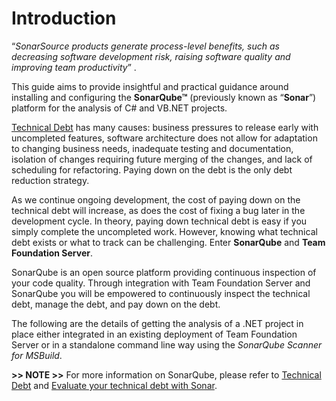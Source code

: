 ﻿# Introduction

“*SonarSource products generate process-level benefits, such as decreasing software development risk, raising software quality and improving team productivity*” .

This guide aims to provide insightful and practical guidance around installing and configuring the **SonarQube™** (previously known as “**Sonar**”) platform for the analysis of C# and VB.NET projects.

[Technical Debt](http://en.wikipedia.org/wiki/Technical_debt) has many causes: business pressures to release early with uncompleted features, software architecture does not allow for adaptation to changing business needs, inadequate testing and documentation, isolation of changes requiring future merging of the changes, and lack of scheduling for refactoring. Paying down on the debt is the only debt reduction strategy.

As we continue ongoing development, the cost of paying down on the technical debt will increase, as does the cost of fixing a bug later in the development cycle. In theory, paying down technical debt is easy if you simply complete the uncompleted work. However, knowing what technical debt exists or what to track can be challenging. Enter **SonarQube** and **Team Foundation Server**.

SonarQube is an open source platform providing continuous inspection of your code quality. Through integration with Team Foundation Server and SonarQube you will be empowered to continuously inspect the technical debt, manage the debt, and pay down on the debt.

The following are the details of getting the analysis of a .NET project in place either integrated in an existing deployment of Team Foundation Server or in a standalone command line way using the *SonarQube Scanner for MSBuild*.

**>> NOTE >>** For more information on SonarQube, please refer to [Technical Debt](http://docs.sonarqube.org/display/SONAR/Technical+Debt) and [Evaluate your technical debt with Sonar](http://www.sonarqube.org/evaluate-your-technical-debt-with-sonar/).
